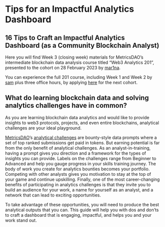# Tips for an Impactful Analytics Dashboard

## 16 Tips to Craft an Impactful Analytics Dashboard (as a Community Blockchain Analyst)

Here you will find Week 3 (closing week) materials for MetricsDAO’s intermediate blockchain data analysis course titled “Web3 Analytics 201”, presented to the cohort on 28 February 2023 by [mar1na](https://twitter.com/queriesdata).

You can experience the full 201 course, including Week 1 and Week 2 by [sam](https://twitter.com/sem1d5) plus three office hours, by applying [here](https://blog.metricsdao.xyz/all-courses/) for the next cohort.

## **What do learning blockchain data and solving analytics challenges have in common?**

As you are learning blockchain data analytics and would like to provide insights to web3 protocols, projects, and even entire blockchains, analytical challenges are your ideal playground.

[MetricsDAO](https://metricsdao.xyz/)’s [analytical challenges](https://www.notion.so/Bounty-Programs-d4bac7f1908f412f8bf4ed349198e5fe) are bounty-style data prompts where a set of top ranked submissions get paid in tokens. But earning potential is far from the only benefit of analytical challenges. As an analyst-in-training, having a prompt gives you direction and a framework for the types of insights you can provide. Labels on the challenges range from Beginner to Advanced and help you gauge progress in your skills training journey. The body of work you create for analytics bounties becomes your portfolio. Competing with other analysts gives you motivation to stay at the top of your game and continue upskilling. Finally, one of the most career-changing benefits of participating in analytics challenges is that they invite you to build an audience for your work, a name for yourself as an analyst, and a network that can lead to exciting opportunities.

To take advantage of these opportunities, you will need to produce the best analytical outputs that you can. This guide will help you with dos and don’ts to craft a dashboard that is engaging, impactful, and helps you and your work stand out.
